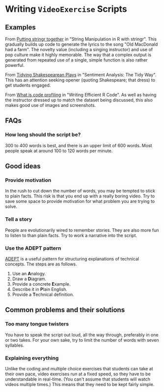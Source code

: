 # Writing `VideoExercise` Scripts

## Examples

From [Putting stringr together](https://campus.datacamp.com/courses/string-manipulation-in-r-with-stringr/string-basics?ex=9) in "String Manipulation in R with stringr". This gradually builds up code to generate the lyrics to the song "Old MacDonald had a farm". The novelty value (including a singing instructor) and use of pop culture make it highly memorable. The way that a complex output is generated from repeated use of a single, simple function is also rather powerful.

From [Tidying Shakespearean Plays](https://campus.datacamp.com/courses/sentiment-analysis-in-r-the-tidy-way/shakespeare-gets-sentimental?ex=1) in "Sentiment Analysis: The Tidy Way". This has an attention seeking opener (quoting Shakespeare; that dress) to get students engaged.

From [What is code profiling](https://campus.datacamp.com/courses/writing-efficient-r-code/diagnosing-problems-code-profiling?ex=1) in "Writing Efficient R Code". As well as having the instructor dressed up to match the dataset being discussed, this also makes good use of images and screenshots.

## FAQs

### How long should the script be?

300 to 400 words is best, and there is an upper limit of 600 words. Most people speak at around 100 to 120 words per minute.

## Good ideas

### Provide motivation

In the rush to cut down the number of words, you may be tempted to stick to plain facts. This risk is that you end up with a really boring video. Try to save some space to provide motivation for what problem you are trying to solve.

### Tell a story

People are evolutionarily wired to remember stories. They are also more fun to listen to than plain facts. Try to work a narrative into the script. 

### Use the ADEPT pattern

[ADEPT](https://betterexplained.com/articles/adept-method) is a useful pattern for structuring explanations of technical concepts. The steps are as follows.

1. Use an **A**nalogy.
1. Draw a **D**iagram.
1. Provide a concrete **E**xample.
1. Describe it in **P**lain English.
1. Provide a **T**echnical definition.

## Common problems and their solutions

### Too many tongue twisters

You have to speak the script out loud, all the way through, preferably in one or two takes. For your own sake, try to limit the number of words with seven syllables.

### Explaining everything

Unlike the coding and multiple choice exercises that students can take at their own pace, video exercises run at a fixed speed, so they have to be understandable in real-time. (You can't assume that students will watch videos multiple times.) This means that they need to be kept fairly simple.

